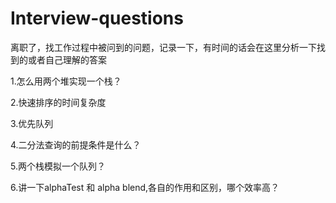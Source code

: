 # Interview-questions
离职了，找工作过程中被问到的问题，记录一下，有时间的话会在这里分析一下找到的或者自己理解的答案

1.怎么用两个堆实现一个栈？

2.快速排序的时间复杂度

3.优先队列

4.二分法查询的前提条件是什么？

5.两个栈模拟一个队列？

6.讲一下alphaTest 和 alpha blend,各自的作用和区别，哪个效率高？
